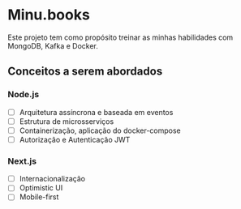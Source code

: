 # Minu.books
Este projeto tem como propósito treinar as minhas habilidades com MongoDB, Kafka e Docker.

## Conceitos a serem abordados
### Node.js
- [ ] Arquitetura assíncrona e baseada em eventos
- [ ] Estrutura de microsserviços
- [ ] Containerização, aplicação do docker-compose
- [ ] Autorização e Autenticação JWT

### Next.js
- [ ] Internacionalização
- [ ] Optimistic UI
- [ ] Mobile-first